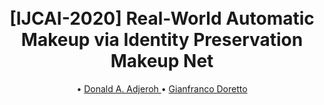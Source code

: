 <h1 align="center">
  <br>
  [IJCAI-2020] Real-World Automatic Makeup via Identity Preservation Makeup Net
  <br>
</h1>
  <p align="center">
    <a Zhikun Huang</a> •
    <a href="https://www.statler.wvu.edu/faculty-staff/faculty/donald-a-adjeroh">Donald A. Adjeroh </a> •
    <a href="http://vision.csee.wvu.edu/~doretto/">Gianfranco Doretto</a>
  </p>

